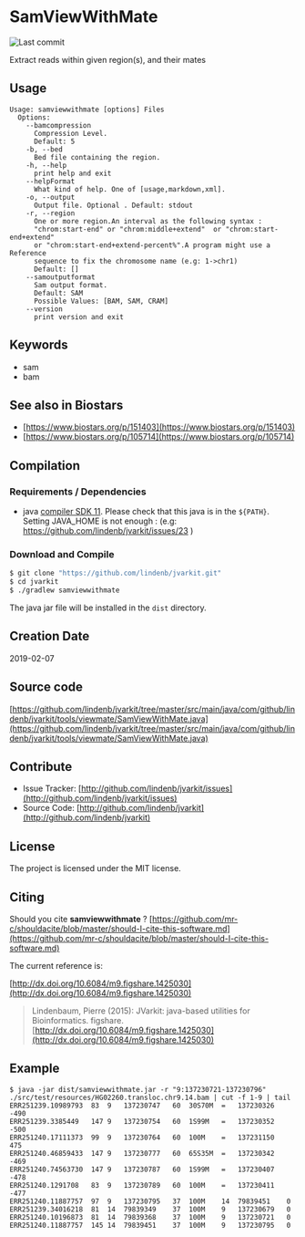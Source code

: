 # SamViewWithMate

![Last commit](https://img.shields.io/github/last-commit/lindenb/jvarkit.png)

Extract reads within given region(s), and their mates


## Usage

```
Usage: samviewwithmate [options] Files
  Options:
    --bamcompression
      Compression Level.
      Default: 5
    -b, --bed
      Bed file containing the region.
    -h, --help
      print help and exit
    --helpFormat
      What kind of help. One of [usage,markdown,xml].
    -o, --output
      Output file. Optional . Default: stdout
    -r, --region
      One or more region.An interval as the following syntax : 
      "chrom:start-end" or "chrom:middle+extend"  or "chrom:start-end+extend" 
      or "chrom:start-end+extend-percent%".A program might use a Reference 
      sequence to fix the chromosome name (e.g: 1->chr1)
      Default: []
    --samoutputformat
      Sam output format.
      Default: SAM
      Possible Values: [BAM, SAM, CRAM]
    --version
      print version and exit

```


## Keywords

 * sam
 * bam



## See also in Biostars

 * [https://www.biostars.org/p/151403](https://www.biostars.org/p/151403)
 * [https://www.biostars.org/p/105714](https://www.biostars.org/p/105714)


## Compilation

### Requirements / Dependencies

* java [compiler SDK 11](https://jdk.java.net/11/). Please check that this java is in the `${PATH}`. Setting JAVA_HOME is not enough : (e.g: https://github.com/lindenb/jvarkit/issues/23 )


### Download and Compile

```bash
$ git clone "https://github.com/lindenb/jvarkit.git"
$ cd jvarkit
$ ./gradlew samviewwithmate
```

The java jar file will be installed in the `dist` directory.


## Creation Date

2019-02-07

## Source code 

[https://github.com/lindenb/jvarkit/tree/master/src/main/java/com/github/lindenb/jvarkit/tools/viewmate/SamViewWithMate.java](https://github.com/lindenb/jvarkit/tree/master/src/main/java/com/github/lindenb/jvarkit/tools/viewmate/SamViewWithMate.java)


## Contribute

- Issue Tracker: [http://github.com/lindenb/jvarkit/issues](http://github.com/lindenb/jvarkit/issues)
- Source Code: [http://github.com/lindenb/jvarkit](http://github.com/lindenb/jvarkit)

## License

The project is licensed under the MIT license.

## Citing

Should you cite **samviewwithmate** ? [https://github.com/mr-c/shouldacite/blob/master/should-I-cite-this-software.md](https://github.com/mr-c/shouldacite/blob/master/should-I-cite-this-software.md)

The current reference is:

[http://dx.doi.org/10.6084/m9.figshare.1425030](http://dx.doi.org/10.6084/m9.figshare.1425030)

> Lindenbaum, Pierre (2015): JVarkit: java-based utilities for Bioinformatics. figshare.
> [http://dx.doi.org/10.6084/m9.figshare.1425030](http://dx.doi.org/10.6084/m9.figshare.1425030)


## Example

```
$ java -jar dist/samviewwithmate.jar -r "9:137230721-137230796"  ./src/test/resources/HG02260.transloc.chr9.14.bam | cut -f 1-9 | tail
ERR251239.10989793	83	9	137230747	60	30S70M	=	137230326	-490
ERR251239.3385449	147	9	137230754	60	1S99M	=	137230352	-500
ERR251240.17111373	99	9	137230764	60	100M	=	137231150	475
ERR251240.46859433	147	9	137230777	60	65S35M	=	137230342	-469
ERR251240.74563730	147	9	137230787	60	1S99M	=	137230407	-478
ERR251240.1291708	83	9	137230789	60	100M	=	137230411	-477
ERR251240.11887757	97	9	137230795	37	100M	14	79839451	0
ERR251239.34016218	81	14	79839349	37	100M	9	137230679	0
ERR251240.10196873	81	14	79839368	37	100M	9	137230721	0
ERR251240.11887757	145	14	79839451	37	100M	9	137230795	0
```


